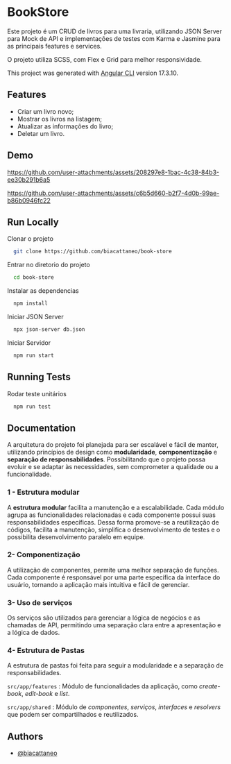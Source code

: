 
# BookStore

Este projeto é um CRUD de livros para uma livraria, utilizando JSON Server para Mock de API e implementações de testes com Karma e Jasmine para as principais features e services.

O projeto utiliza SCSS, com Flex e Grid para melhor responsividade.

This project was generated with [Angular CLI](https://github.com/angular/angular-cli) version 17.3.10.


## Features

- Criar um livro novo;
- Mostrar os livros na listagem;
- Atualizar as informações do livro;
- Deletar um livro.


## Demo

https://github.com/user-attachments/assets/208297e8-1bac-4c38-84b3-ee30b291b6a5


https://github.com/user-attachments/assets/c6b5d660-b2f7-4d0b-99ae-b86b0946fc22


## Run Locally

Clonar o projeto

```bash
  git clone https://github.com/biacattaneo/book-store
```

Entrar no diretorio do projeto

```bash
  cd book-store
```

Instalar as dependencias

```bash
  npm install
```

Iniciar JSON Server

```bash
  npx json-server db.json
```

Iniciar Servidor

```bash
  npm run start
```
## Running Tests

Rodar teste unitários

```bash
  npm run test
```

## Documentation

A arquitetura do projeto foi planejada para ser escalável e fácil de manter, utilizando princípios de design como **modularidade**, **componentização** e **separação de responsabilidades**. Possibilitando que o projeto possa evoluir e se adaptar às necessidades, sem comprometer a qualidade ou a funcionalidade.

### 1 - Estrutura modular

A **estrutura modular** facilita a manutenção e a escalabilidade. Cada módulo agrupa as funcionalidades relacionadas e cada componente possui suas responsabilidades específicas.
Dessa forma promove-se a reutilização de códigos, facilita a manutenção, simplifica o desenvolvimento de testes e o possibilita desenvolvimento paralelo em equipe.

### 2- Componentização

A utilização de componentes, permite uma melhor separação de funções. Cada componente é responsável por uma parte específica da interface do usuário, tornando a aplicação mais intuitiva e fácil de gerenciar.

### 3- Uso de serviços

Os serviços são utilizados para gerenciar a lógica de negócios e as chamadas de API, permitindo uma separação clara entre a apresentação e a lógica de dados.

### 4- Estrutura de Pastas

A estrutura de pastas foi feita para seguir a modularidade e a separação de responsabilidades.

```src/app/features```
: Módulo de funcionalidades da aplicação, como _create-book_, _edit-book_ e _list_.

```src/app/shared```
: Módulo de _componentes_, _serviços_, _interfaces_ e _resolvers_ que podem ser compartilhados e reutilizados.


## Authors

- [@biacattaneo](https://github.com/biacattaneo)

